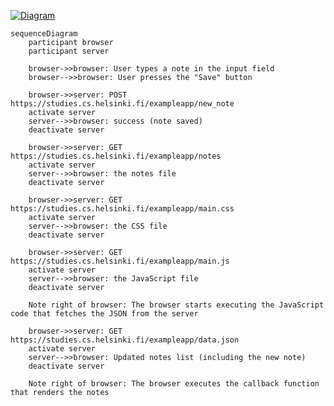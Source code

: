 [![Diagram](https://mermaid.ink/img/pako:eNq9VE1PHDEM_StWTlSC3fscuLQIiQNUGrhUI1XexLOTbiZJE2cBIf47no-FUtgKEOocZmI7tp_f2L5TOhhSlcr0u5DX9M3iOmHfeJAnYmKrbUTPsErhOlN6aRDldqef3vPVo-Pj-VTBlbyBbyNlQPCBCawH7oZPLAytJWeeO7_wjolyFv_Bq1E1bqlRsCrMwb-efAJWwfeL-hI65pir5TJzMZbyQudFRy5bv7GL1i7pBvvoCGNcerr-OSCcwqFmu0XB-2eZ0_kZxFy0FnxwMBaXBZ35Ml029GqMfWhPT94FVrLl9yEd-BvdhHVHezF-Dr4erRfzByB-rev_BvDXB_Cd4RZrnWzkf8N8-tfnQ2cku-4YQguPwS4l2CxAZhmsDHRDurD1678zDcMqOpScxLqbp-GsvjiHNoV-lD6_yQwyCke7OXsrS1dRHMnMzeZsZjiwXjtJN1cmozZa903KVMKb2Ztom0nR6NwK9Qba4iVq8BNvibyhlJ-moPHqUPWUpBGM7MG7IVujxNzLfqnkaDBtGtX4e7mHhUN967WqOBU6VCmUdaeqFl0WqYwFzxv0UStL8kcIO_n-Ac4X5ts?type=png)](https://mermaid.live/edit#pako:eNq9VE1PHDEM_StWTlSC3fscuLQIiQNUGrhUI1XexLOTbiZJE2cBIf47no-FUtgKEOocZmI7tp_f2L5TOhhSlcr0u5DX9M3iOmHfeJAnYmKrbUTPsErhOlN6aRDldqef3vPVo-Pj-VTBlbyBbyNlQPCBCawH7oZPLAytJWeeO7_wjolyFv_Bq1E1bqlRsCrMwb-efAJWwfeL-hI65pir5TJzMZbyQudFRy5bv7GL1i7pBvvoCGNcerr-OSCcwqFmu0XB-2eZ0_kZxFy0FnxwMBaXBZ35Ml029GqMfWhPT94FVrLl9yEd-BvdhHVHezF-Dr4erRfzByB-rev_BvDXB_Cd4RZrnWzkf8N8-tfnQ2cku-4YQguPwS4l2CxAZhmsDHRDurD1678zDcMqOpScxLqbp-GsvjiHNoV-lD6_yQwyCke7OXsrS1dRHMnMzeZsZjiwXjtJN1cmozZa903KVMKb2Ztom0nR6NwK9Qba4iVq8BNvibyhlJ-moPHqUPWUpBGM7MG7IVujxNzLfqnkaDBtGtX4e7mHhUN967WqOBU6VCmUdaeqFl0WqYwFzxv0UStL8kcIO_n-Ac4X5ts)



```
sequenceDiagram
    participant browser
    participant server
    
    browser->>browser: User types a note in the input field
    browser-->>browser: User presses the "Save" button
    
    browser->>server: POST https://studies.cs.helsinki.fi/exampleapp/new_note
    activate server
    server-->>browser: success (note saved)
    deactivate server
    
    browser->>server: GET https://studies.cs.helsinki.fi/exampleapp/notes
    activate server
    server-->>browser: the notes file
    deactivate server

    browser->>server: GET https://studies.cs.helsinki.fi/exampleapp/main.css
    activate server
    server-->>browser: the CSS file
    deactivate server

    browser->>server: GET https://studies.cs.helsinki.fi/exampleapp/main.js
    activate server
    server-->>browser: the JavaScript file
    deactivate server
    
    Note right of browser: The browser starts executing the JavaScript code that fetches the JSON from the server
    
    browser->>server: GET https://studies.cs.helsinki.fi/exampleapp/data.json
    activate server
    server-->>browser: Updated notes list (including the new note)
    deactivate server    

    Note right of browser: The browser executes the callback function that renders the notes
```
